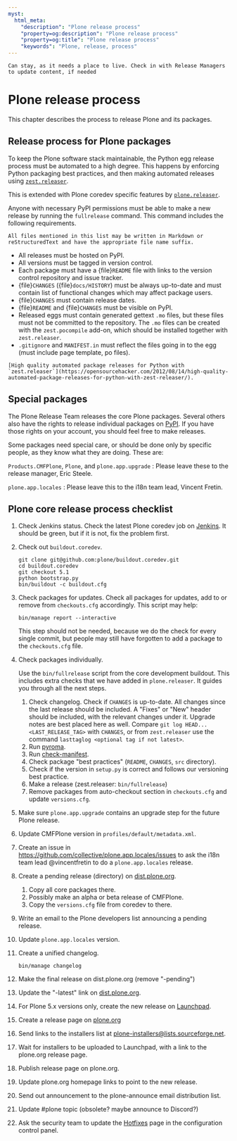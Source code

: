 ```yaml
---
myst:
  html_meta:
    "description": "Plone release process"
    "property=og:description": "Plone release process"
    "property=og:title": "Plone release process"
    "keywords": "Plone, release, process"
---
```


```{todo}
Can stay, as it needs a place to live. Check in with Release Managers to update content, if needed
```

# Plone release process

This chapter describes the process to release Plone and its packages.

## Release process for Plone packages

To keep the Plone software stack maintainable, the Python egg release process must be automated to a high degree.
This happens by enforcing Python packaging best practices, and then making automated releases using [`zest.releaser`](https://github.com/zestsoftware/zest.releaser/).

This is extended with Plone coredev specific features by [`plone.releaser`](https://github.com/plone/plone.releaser).

Anyone with necessary PyPI permissions must be able to make a new release by running the `fullrelease` command.
This command includes the following requirements.

```{note}
All files mentioned in this list may be written in Markdown or reStructuredText and have the appropriate file name suffix.
```

- All releases must be hosted on PyPI.
- All versions must be tagged in version control.
- Each package must have a {file}`README` file with links to the version control repository and issue tracker.
- {file}`CHANGES` ({file}`docs/HISTORY`) must be always up-to-date and must contain list of functional changes which may affect package users.
- {file}`CHANGES` must contain release dates.
- {file}`README` and {file}`CHANGES` must be visible on PyPI.
- Released eggs must contain generated gettext `.mo` files, but these files must not be committed to the repository.
    The `.mo` files can be created with the `zest.pocompile` add-on, which should be installed together with `zest.releaser`.
- `.gitignore` and `MANIFEST.in` must reflect the files going in to the egg (must include page template, po files).

```{seealso}
[High quality automated package releases for Python with `zest.releaser`](https://opensourcehacker.com/2012/08/14/high-quality-automated-package-releases-for-python-with-zest-releaser/).
```

## Special packages

The Plone Release Team releases the core Plone packages.
Several others also have the rights to release individual packages on [PyPI](https://pypi.org/).
If you have those rights on your account, you should feel free to make releases.

Some packages need special care, or should be done only by specific people, as they know what they are doing.
These are:

`Products.CMFPlone`, `Plone`, and `plone.app.upgrade`
:   Please leave these to the release manager, Eric Steele.

`plone.app.locales`
:   Please leave this to the i18n team lead, Vincent Fretin.

## Plone core release process checklist

1. Check Jenkins status.
    Check the latest Plone coredev job on [Jenkins](https://jenkins.plone.org/).
    It should be green, but if it is not, fix the problem first.

2. Check out `buildout.coredev`.

    ```shell
    git clone git@github.com:plone/buildout.coredev.git
    cd buildout.coredev
    git checkout 5.1
    python bootstrap.py
    bin/buildout -c buildout.cfg
    ```

3. Check packages for updates.
    Check all packages for updates, add to or remove from `checkouts.cfg` accordingly.
    This script may help:

    ```shell
    bin/manage report --interactive
    ```

    This step should not be needed, because we do the check for every single commit, but people may still have forgotten to add a package to the `checkouts.cfg` file.

4. Check packages individually.

    Use the `bin/fullrelease` script from the core development buildout.
    This includes extra checks that we have added in `plone.releaser`.
    It guides you through all the next steps.

    1. Check changelog.
        Check if `CHANGES` is up-to-date.
        All changes since the last release should be included.
        A "Fixes" or "New" header should be included, with the relevant changes under it.
        Upgrade notes are best placed here as well.
        Compare `git log HEAD...<LAST_RELEASE_TAG>` with `CHANGES`, or from `zest.releaser` use the command `lasttaglog <optional tag if not latest>`.
    2. Run [pyroma](https://pypi.org/project/pyroma/).
    3. Run [check-manifest](https://pypi.org/project/check-manifest/).
    4. Check package "best practices" (`README`, `CHANGES`, `src` directory).
    5. Check if the version in `setup.py` is correct and follows our versioning best practice.
    6. Make a release (zest.releaser: `bin/fullrelease`)
    7. Remove packages from auto-checkout section in `checkouts.cfg` and update `versions.cfg`.

5. Make sure `plone.app.upgrade` contains an upgrade step for the future Plone release.
6. Update CMFPlone version in `profiles/default/metadata.xml`.
7. Create an issue in <https://github.com/collective/plone.app.locales/issues> to ask the i18n team lead @vincentfretin to do a `plone.app.locales` release.
8. Create a pending release (directory) on [dist.plone.org](https://dist.plone.org/).

    1. Copy all core packages there.
    2. Possibly make an alpha or beta release of CMFPlone.
    3. Copy the `versions.cfg` file from coredev to there.

9. Write an email to the Plone developers list announcing a pending release.
10. Update `plone.app.locales` version.
11. Create a unified changelog.

    ```shell
    bin/manage changelog
    ```

12. Make the final release on dist.plone.org (remove "-pending")
13. Update the "-latest" link on [dist.plone.org](https://dist.plone.org/).
14. For Plone 5.x versions only, create the new release on [Launchpad](https://launchpad.net/plone/).
15. Create a release page on [plone.org](https://plone.org/download/releases)
16. Send links to the installers list at <plone-installers@lists.sourceforge.net>.
17. Wait for installers to be uploaded to Launchpad, with a link to the plone.org release page.
18. Publish release page on plone.org.
19. Update plone.org homepage links to point to the new release.
20. Send out announcement to the plone-announce email distribution list.
21. Update #plone topic (obsolete? maybe announce to Discord?)
22. Ask the security team to update the [Hotfixes](https://plone.org/security/hotfixes/) page in the configuration control panel.
